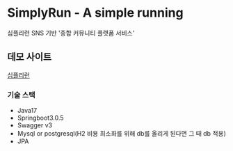 # SimplyRun - A simple running
심플리런 SNS 기반 '종합 커뮤니티 플랫폼 서비스' 

## 데모 사이트
[심플리런](http://simply-rn.com)

### 기술 스택
- Java17
- Springboot3.0.5
- Swagger v3
- Mysql or postgresql(H2 비용 최소화를 위해 db를 올리게 된다면 그 때 db 적용)
- JPA